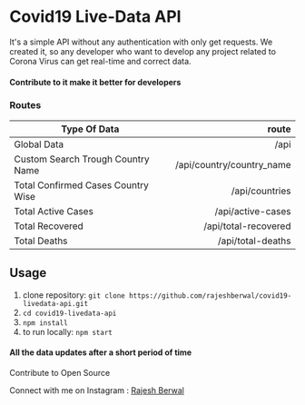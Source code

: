 # Covid19 Live-Data API

It's a simple API without any authentication with only get requests. We created it, so any developer who want to develop any project related to Corona Virus can get real-time and correct data.

#### Contribute to it make it better for developers

### Routes

| Type Of Data                            | route                     |
| --------------------------------------- |--------------------------:|
| Global Data                             | /api                      |
| Custom Search Trough Country Name       | /api/country/country_name |
| Total Confirmed Cases Country Wise      | /api/countries            |
| Total Active Cases                      | /api/active-cases         |
| Total Recovered                         | /api/total-recovered      |
| Total Deaths                            | /api/total-deaths         |

## Usage

1. clone repository: `git clone https://github.com/rajeshberwal/covid19-livedata-api.git`
2. `cd covid19-livedata-api`
3. `npm install`
4. to run locally: `npm start`

#### All the data updates after a short period of time

Contribute to Open Source

Connect with me on Instagram : [Rajesh Berwal](https://www.instagram.com/imrajeshberwal/)